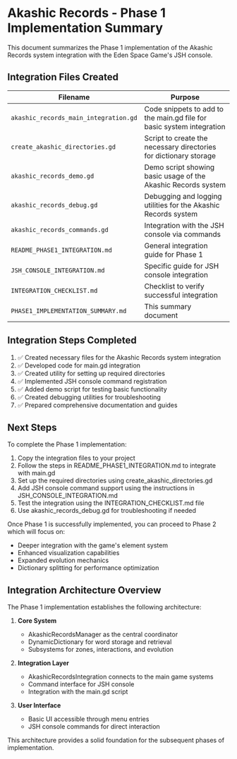 # Akashic Records - Phase 1 Implementation Summary

This document summarizes the Phase 1 implementation of the Akashic Records system integration with the Eden Space Game's JSH console.

## Integration Files Created

| Filename | Purpose |
|----------|---------|
| `akashic_records_main_integration.gd` | Code snippets to add to the main.gd file for basic system integration |
| `create_akashic_directories.gd` | Script to create the necessary directories for dictionary storage |
| `akashic_records_demo.gd` | Demo script showing basic usage of the Akashic Records system |
| `akashic_records_debug.gd` | Debugging and logging utilities for the Akashic Records system |
| `akashic_records_commands.gd` | Integration with the JSH console via commands |
| `README_PHASE1_INTEGRATION.md` | General integration guide for Phase 1 |
| `JSH_CONSOLE_INTEGRATION.md` | Specific guide for JSH console integration |
| `INTEGRATION_CHECKLIST.md` | Checklist to verify successful integration |
| `PHASE1_IMPLEMENTATION_SUMMARY.md` | This summary document |

## Integration Steps Completed

1. ✅ Created necessary files for the Akashic Records system integration
2. ✅ Developed code for main.gd integration
3. ✅ Created utility for setting up required directories
4. ✅ Implemented JSH console command registration
5. ✅ Added demo script for testing basic functionality
6. ✅ Created debugging utilities for troubleshooting
7. ✅ Prepared comprehensive documentation and guides

## Next Steps

To complete the Phase 1 implementation:

1. Copy the integration files to your project
2. Follow the steps in README_PHASE1_INTEGRATION.md to integrate with main.gd
3. Set up the required directories using create_akashic_directories.gd
4. Add JSH console command support using the instructions in JSH_CONSOLE_INTEGRATION.md
5. Test the integration using the INTEGRATION_CHECKLIST.md file
6. Use akashic_records_debug.gd for troubleshooting if needed

Once Phase 1 is successfully implemented, you can proceed to Phase 2 which will focus on:

- Deeper integration with the game's element system
- Enhanced visualization capabilities
- Expanded evolution mechanics
- Dictionary splitting for performance optimization

## Integration Architecture Overview

The Phase 1 implementation establishes the following architecture:

1. **Core System**
   - AkashicRecordsManager as the central coordinator
   - DynamicDictionary for word storage and retrieval
   - Subsystems for zones, interactions, and evolution

2. **Integration Layer**
   - AkashicRecordsIntegration connects to the main game systems
   - Command interface for JSH console
   - Integration with the main.gd script

3. **User Interface**
   - Basic UI accessible through menu entries
   - JSH console commands for direct interaction

This architecture provides a solid foundation for the subsequent phases of implementation.